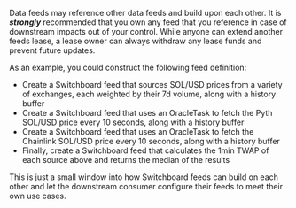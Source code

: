 Data feeds may reference other data feeds and build upon each other. It is
**_strongly_** recommended that you own any feed that you reference in case of
downstream impacts out of your control. While anyone can extend another feeds
lease, a lease owner can always withdraw any lease funds and prevent future
updates.

As an example, you could construct the following feed definition:

- Create a Switchboard feed that sources SOL/USD prices from a variety of
  exchanges, each weighted by their 7d volume, along with a history buffer
- Create a Switchboard feed that uses an OracleTask to fetch the Pyth SOL/USD
  price every 10 seconds, along with a history buffer
- Create a Switchboard feed that uses an OracleTask to fetch the Chainlink
  SOL/USD price every 10 seconds, along with a history buffer
- Finally, create a Switchboard feed that calculates the 1min TWAP of each
  source above and returns the median of the results

This is just a small window into how Switchboard feeds can build on each other
and let the downstream consumer configure their feeds to meet their own use
cases.
